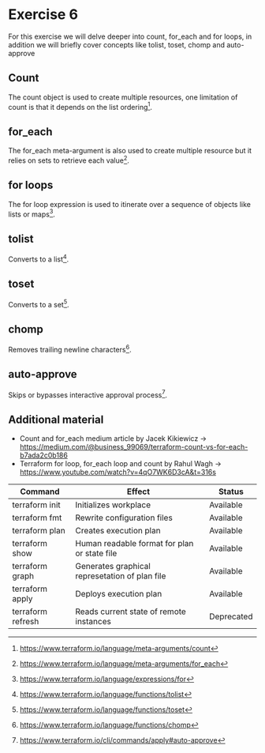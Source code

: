 # Exercise 6

For this exercise we will delve deeper into count, for_each and for loops, in addition we will briefly cover concepts like tolist, toset, chomp and auto-approve

## Count

The count object is used to create multiple resources, one limitation of count is that it depends on the list ordering[^1].

## for_each

The for_each meta-argument is also used to create multiple resource but it relies on sets to retrieve each value[^2].

## for loops

The for loop expression is used to itinerate over a sequence of objects like lists or maps[^3].

## tolist

Converts to a list[^4].

## toset

Converts to a set[^5].

## chomp

Removes trailing newline characters[^6].

## auto-approve

Skips or bypasses interactive approval process[^7].

##  Additional material 

- Count and for_each medium article by Jacek Kikiewicz -> https://medium.com/@business_99069/terraform-count-vs-for-each-b7ada2c0b186
- Terraform for loop, for_each loop and count by Rahul Wagh -> https://www.youtube.com/watch?v=4qO7WK6D3cA&t=316s


Command           |  Effect                                          | Status
------------------|--------------------------------------------------|------------
terraform init    | Initializes workplace                            | Available
terraform fmt     | Rewrite configuration files                      | Available
terraform plan    | Creates execution plan                           | Available
terraform show    | Human readable format for plan or state file     | Available
terraform graph   | Generates graphical represetation of plan file   | Available
terraform apply   | Deploys execution plan                           | Available
terraform refresh | Reads current state of remote instances          | Deprecated

[^1]: https://www.terraform.io/language/meta-arguments/count
[^2]: https://www.terraform.io/language/meta-arguments/for_each
[^3]: https://www.terraform.io/language/expressions/for
[^4]: https://www.terraform.io/language/functions/tolist
[^5]: https://www.terraform.io/language/functions/toset
[^6]: https://www.terraform.io/language/functions/chomp
[^7]: https://www.terraform.io/cli/commands/apply#auto-approve
